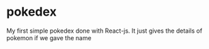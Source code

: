 # pokedex
My first simple pokedex done with React-js.
It just gives the details of pokemon if we gave the name
